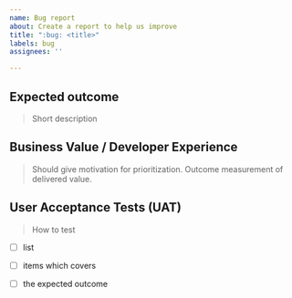 ```yaml
---
name: Bug report
about: Create a report to help us improve
title: ":bug: <title>"
labels: bug
assignees: ''

---
```


## Expected outcome

> Short description 

## Business Value / Developer Experience

> Should give motivation for prioritization.
> Outcome measurement of delivered value.

## User Acceptance Tests (UAT)

> How to test

- [ ] list
- [ ] items which covers
- [ ] the expected outcome 


